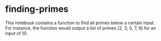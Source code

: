 # finding-primes

This notebook contains a function to find all primes below a certain input. For instance, the function would output a list of primes [2, 3, 5, 7, 9] for an input of 10.
